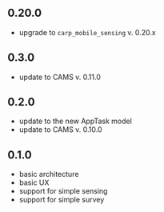 ## 0.20.0
* upgrade to `carp_mobile_sensing` v. 0.20.x

## 0.3.0
* update to CAMS v. 0.11.0

## 0.2.0
* update to the new AppTask model
* update to CAMS v. 0.10.0

## 0.1.0
* basic architecture
* basic UX 
* support for simple sensing
* support for simple survey
